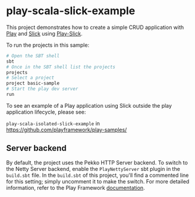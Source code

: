# play-scala-slick-example

This project demonstrates how to create a simple CRUD application with [Play](https://www.playframework.com/) and
[Slick](https://scala-slick.org/) using
[Play-Slick](https://www.playframework.com/documentation/latest/PlaySlick).

To run the projects in this sample:

```bash
# Open the SBT shell
sbt 
# Once in the SBT shell list the projects
projects
# Select a project
project basic-sample
# Start the play dev server
run
```

To see an example of a Play application using Slick outside the play application lifecycle, please see:

`play-scala-isolated-slick-example` in https://github.com/playframework/play-samples/

## Server backend

By default, the project uses the Pekko HTTP Server backend. To switch to the Netty Server backend, enable the `PlayNettyServer` sbt plugin in the `build.sbt` file.
In the `build.sbt` of this project, you'll find a commented line for this setting; simply uncomment it to make the switch.
For more detailed information, refer to the Play Framework [documentation](https://www.playframework.com/documentation/3.0.x/Server).

